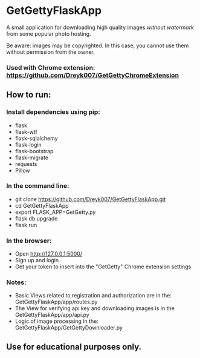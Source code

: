 # GetGettyFlaskApp
A small application for downloading high quality images *without watermark* from some popular photo hosting.

Be aware: images may be copyrighted. In this case, you cannot use them without permission from the owner.

### Used with Chrome extension: https://github.com/Dreyk007/GetGettyChromeExtension

## How to run:

### Install dependencies using pip:
* flask
* flask-wtf
* flask-sqlalchemy
* flask-login
* flask-bootstrap
* flask-migrate
* requests
* Pillow

### In the command line:
* git clone https://github.com/Dreyk007/GetGettyFlaskApp.git
* cd GetGettyFlaskApp
* export FLASK_APP=GetGetty.py
* flask db upgrade
* flask run

### In the browser:
* Open http://127.0.0.1:5000/
* Sign up and login
* Get your token to insert into the "GetGetty" Chrome extension settings

### Notes:
* Basic Views related to registration and authorization are in the: GetGettyFlaskApp/app/routes.py
* The View for verifying api key and downloading images is in the GetGettyFlaskApp/app/api.py
* Logic of image processing in the: GetGettyFlaskApp/GetGettyDownloader.py

## Use for educational purposes only.
